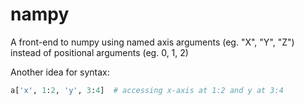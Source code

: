 nampy
=====

A front-end to numpy using named axis arguments (eg. "X", "Y", "Z") instead of positional arguments (eg. 0, 1, 2)

Another idea for syntax:
```py
a['x', 1:2, 'y', 3:4]  # accessing x-axis at 1:2 and y at 3:4
```
